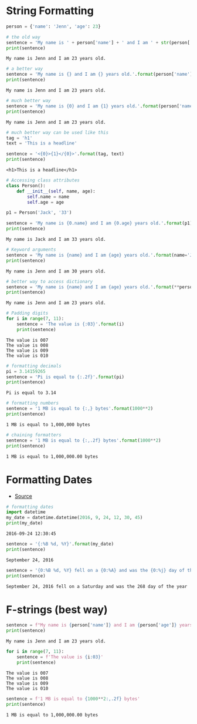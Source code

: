 # String Formatting


```python
person = {'name': 'Jenn', 'age': 23}

# the old way
sentence = 'My name is ' + person['name'] + ' and I am ' + str(person['age']) + ' years old.'
print(sentence)

```

    My name is Jenn and I am 23 years old.
    


```python
# a better way
sentence = 'My name is {} and I am {} years old.'.format(person['name'], person['age'])
print(sentence)
```

    My name is Jenn and I am 23 years old.
    


```python
# much better way
sentence = 'My name is {0} and I am {1} years old.'.format(person['name'], person['age'])
print(sentence)
```

    My name is Jenn and I am 23 years old.
    


```python
# much better way can be used like this
tag = 'h1'
text = 'This is a headline'

sentence = '<{0}>{1}</{0}>'.format(tag, text)
print(sentence)
```

    <h1>This is a headline</h1>
    


```python
# Accessing class attributes
class Person():
    def __init__(self, name, age):
        self.name = name
        self.age = age

p1 = Person('Jack', '33')

sentence = 'My name is {0.name} and I am {0.age} years old.'.format(p1)
print(sentence)

```

    My name is Jack and I am 33 years old.
    


```python
# Keyword arguments
sentence = 'My name is {name} and I am {age} years old.'.format(name='Jenn', age='30')
print(sentence)
```

    My name is Jenn and I am 30 years old.
    


```python
# better way to access dictionary
sentence = 'My name is {name} and I am {age} years old.'.format(**person)
print(sentence)
```

    My name is Jenn and I am 23 years old.
    


```python
# Padding digits
for i in range(7, 11):
    sentence = 'The value is {:03}'.format(i)
    print(sentence)
```

    The value is 007
    The value is 008
    The value is 009
    The value is 010
    


```python
# formatting decimals
pi = 3.14159265
sentence = 'Pi is equal to {:.2f}'.format(pi)
print(sentence)
```

    Pi is equal to 3.14
    


```python
# formatting numbers
sentence = '1 MB is equal to {:,} bytes'.format(1000**2)
print(sentence)
```

    1 MB is equal to 1,000,000 bytes
    


```python
# chaining formatters
sentence = '1 MB is equal to {:,.2f} bytes'.format(1000**2)
print(sentence)
```

    1 MB is equal to 1,000,000.00 bytes
    

# Formatting Dates
* [Source](https://docs.python.org/3/library/datetime.html#strftime-strptime-behavior)


```python
# formatting dates
import datetime
my_date = datetime.datetime(2016, 9, 24, 12, 30, 45)
print(my_date)
```

    2016-09-24 12:30:45
    


```python
sentence = '{:%B %d, %Y}'.format(my_date)
print(sentence)
```

    September 24, 2016
    


```python
sentence = '{0:%B %d, %Y} fell on a {0:%A} and was the {0:%j} day of the year'.format(my_date)
print(sentence)
```

    September 24, 2016 fell on a Saturday and was the 268 day of the year
    

# F-strings (best way)


```python
sentence = f"My name is {person['name']} and I am {person['age']} years old."
print(sentence)
```

    My name is Jenn and I am 23 years old.
    


```python
for i in range(7, 11):
    sentence = f'The value is {i:03}'
    print(sentence)
```

    The value is 007
    The value is 008
    The value is 009
    The value is 010
    


```python
sentence = f'1 MB is equal to {1000**2:,.2f} bytes'
print(sentence)
```

    1 MB is equal to 1,000,000.00 bytes
    

